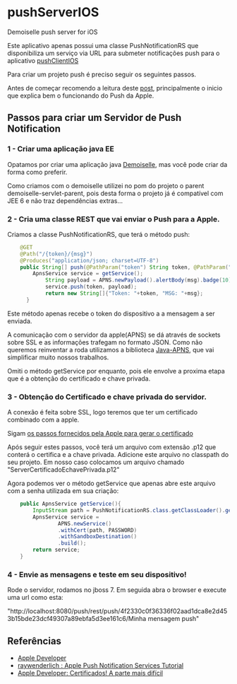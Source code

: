 pushServerIOS
=============

Demoiselle push server for iOS

Este aplicativo apenas possui uma classe PushNotificationRS que disponibiliza um serviço via URL para submeter notificações push para o aplicativo [pushClientIOS](https://github.com/exmo/pushClientIOS)

Para criar um projeto push é preciso seguir os seguintes passos.

Antes de começar recomendo a leitura deste [post](http://www.raywenderlich.com/3443/apple-push-notification-services-tutorial-part-12), principalmente
o inicio que explica bem o funcionando do Push da Apple.

## Passos para criar um Servidor de Push Notification

### 1 - Criar uma aplicação java EE

Opatamos por criar uma aplicação java [Demoiselle](http://www.frameworkdemoisell.gov.br), mas você pode criar da forma como preferir.

Como criamos com o demoiselle utilizei no pom do projeto o parent demoiselle-servlet-parent, pois desta forma o projeto
já é compatível com JEE 6 e não traz dependências extras...

### 2 - Cria uma classe REST que vai enviar o Push para a Apple.

Criamos a classe PushNotificationRS, que terá o método push:

```java
    @GET
    @Path("/{token}/{msg}")
    @Produces("application/json; charset=UTF-8")
    public String[] push(@PathParam("token") String token, @PathParam("msg") String msg)
        ApnsService service = getService();
		    String payload = APNS.newPayload().alertBody(msg).badge(10).sound("message").build();
		    service.push(token, payload); 
		    return new String[]{"Token: "+token, "MSG: "+msg};
	  }	
```

Este método apenas recebe o token do dispositivo a a mensagem a ser enviada.

A comunicação com o servidor da apple(APNS) se dá através de sockets sobre SSL e as informações trafegam no formato JSON. 
Como não queremos reinventar a roda utilizamos a biblioteca [Java-APNS](https://github.com/notnoop/java-apns), que vai simplificar muito nossos trabalhos.

Omiti o método getService por enquanto, pois ele envolve a proxima etapa que é a obtenção do certificado e chave privada.

### 3 - Obtenção do Certificado e chave privada do servidor.

A conexão é feita sobre SSL, logo teremos que ter um certificado combinado com a apple.

Sigam [os passos fornecidos pela Apple para gerar o certificado](http://developer.apple.com/library/mac/#documentation/NetworkingInternet/Conceptual/RemoteNotificationsPG/ProvisioningDevelopment/ProvisioningDevelopment.html#//apple_ref/doc/uid/TP40008194-CH104-SW3)

Após seguir estes passos, você terá um arquivo com extensão .p12 que conterá o certifica e a chave privada. Adicione este arquivo no classpath do seu projeto.
Em nosso caso colocamos um arquivo chamado "ServerCertificadoEchavePrivada.p12"

Agora podemos ver o método getService que apenas abre este arquivo com a senha utilizada em sua criação:

```java
    public ApnsService getService(){
		InputStream path = PushNotificationRS.class.getClassLoader().getResourceAsStream(CERTIFICADO);
		ApnsService service =
			    APNS.newService()
			    .withCert(path, PASSWORD)
			    .withSandboxDestination()
			    .build();
		return service;
	}
```

### 4 - Envie as mensagens e teste em seu dispositivo!

Rode o servidor, rodamos no jboss 7. Em seguida abra o browser e execute uma url como esta:

"http://localhost:8080/push/rest/push/4f2330c0f36336f02aad1dca8e2d453b15bde23dcf49307a89ebfa5d3ee161c6/Minha mensagem push"

## Referências

* [Apple Developer](http://developer.apple.com/library/mac/#documentation/NetworkingInternet/Conceptual/RemoteNotificationsPG/Introduction/Introduction.html#//apple_ref/doc/uid/TP40008194-CH1-SW1)
* [raywenderlich : Apple Push Notification Services Tutorial](http://www.raywenderlich.com/3443/apple-push-notification-services-tutorial-part-12)
* [Apple Developer: Certificados! A parte mais difícil](http://developer.apple.com/library/mac/#documentation/NetworkingInternet/Conceptual/RemoteNotificationsPG/ProvisioningDevelopment/ProvisioningDevelopment.html#//apple_ref/doc/uid/TP40008194-CH104-SW3)
